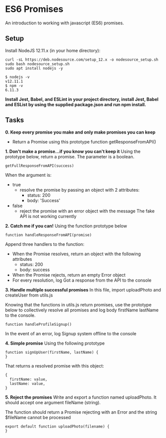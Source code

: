 # ES6 Promises

An introduction to working with javascript (ES6) promises.

## Setup
Install NodeJS 12.11.x (in your home directory):
```
curl -sL https://deb.nodesource.com/setup_12.x -o nodesource_setup.sh
sudo bash nodesource_setup.sh
sudo apt install nodejs -y
```
```
$ nodejs -v
v12.11.1
$ npm -v
6.11.3
```

**Install Jest, Babel, and ESLint in your project directory, install Jest, Babel and ESList by using the supplied package.json and run npm install.**

## Tasks
**0. Keep every promise you make and only make promises you can keep**
- Return a Promise using this prototype function getResponseFromAPI()


**1. Don't make a promise...if you know you can't keep it**
Using the prototype below, return a promise. The parameter is a boolean.
```
getFullResponseFromAPI(success)
```
When the argument is:
- true
    - resolve the promise by passing an object with 2 attributes:
        - status: 200
        - body: 'Success'
- false
    - reject the promise with an error object with the message The fake API is not working currently


**2. Catch me if you can!**
Using the function prototype below
```
function handleResponseFromAPI(promise)
```
Append three handlers to the function:
- When the Promise resolves, return an object with the following attributes
    - status: 200
    - body: success
- When the Promise rejects, return an empty Error object
- For every resolution, log Got a response from the API to the console


**3. Handle multiple successful promises**
In this file, import uploadPhoto and createUser from utils.js

Knowing that the functions in utils.js return promises, use the prototype below to collectively resolve all promises and log body firstName lastName to the console.
```
function handleProfileSignup()
```
In the event of an error, log Signup system offline to the console


**4. Simple promise**
Using the following prototype
```
function signUpUser(firstName, lastName) {
}
```
That returns a resolved promise with this object:
```
{
  firstName: value,
  lastName: value,
}
```


**5. Reject the promises**
Write and export a function named uploadPhoto. It should accept one argument fileName (string).

The function should return a Promise rejecting with an Error and the string $fileName cannot be processed
```
export default function uploadPhoto(filename) {
}
```
